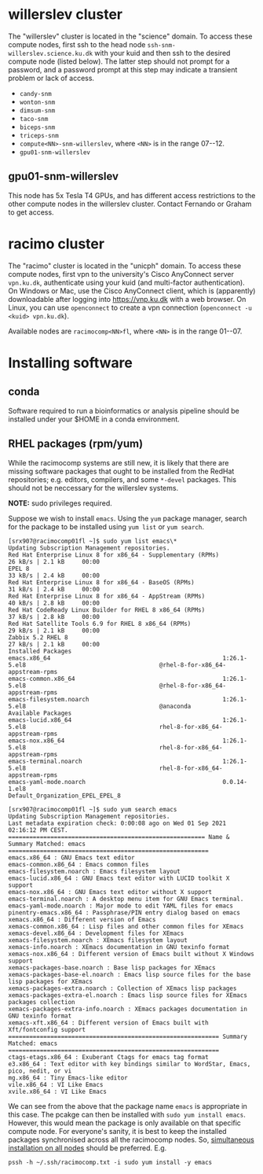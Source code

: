 # willerslev cluster

The "willerslev" cluster is located in the "science" domain.
To access these compute nodes, first ssh to the head node
`ssh-snm-willerslev.science.ku.dk` with your kuid and then ssh to
the desired compute node (listed below).
The latter step should not prompt for a password, and a password prompt
at this step may indicate a transient problem or lack of access.

* `candy-snm`
* `wonton-snm`
* `dimsum-snm`
* `taco-snm`
* `biceps-snm`
* `triceps-snm`
* `compute<NN>-snm-willerslev`, where `<NN>` is in the range 07--12.
* `gpu01-snm-willerslev`

## gpu01-snm-willerslev

This node has 5x Tesla T4 GPUs, and has different access restrictions
to the other compute nodes in the willerslev cluster.
Contact Fernando or Graham to get access.

# racimo cluster

The "racimo" cluster is located in the "unicph" domain.
To access these compute nodes, first vpn to the university's
Cisco AnyConnect server `vpn.ku.dk`, authenticate using your kuid
(and multi-factor authentication).
On Windows or Mac, use the Cisco AnyConnect client, which is (apparently)
downloadable after logging into https://vnp.ku.dk with a web browser.
On Linux, you can use `openconnect` to create a vpn connection
(`openconnect -u <kuid> vpn.ku.dk`).

Available nodes are `racimocomp<NN>fl`, where `<NN>` is in the range 01--07.

# Installing software

## conda

Software required to run a bioinformatics or analysis pipeline should
be installed under your $HOME in a conda environment.

## RHEL packages (rpm/yum)

While the racimocomp systems are still new, it is likely that there are
missing software packages that ought to be installed from the RedHat
repositories; e.g. editors, compilers, and some `*-devel` packages.
This should not be neccessary for the willerslev systems.

**NOTE:** sudo privileges required.

Suppose we wish to install `emacs`. Using the `yum` package manager,
search for the package to be installed using `yum list` or `yum search`.
```
[srx907@racimocomp01fl ~]$ sudo yum list emacs\*
Updating Subscription Management repositories.
Red Hat Enterprise Linux 8 for x86_64 - Supplementary (RPMs)                                                     26 kB/s | 2.1 kB     00:00
EPEL 8                                                                                                           33 kB/s | 2.4 kB     00:00
Red Hat Enterprise Linux 8 for x86_64 - BaseOS (RPMs)                                                            31 kB/s | 2.4 kB     00:00
Red Hat Enterprise Linux 8 for x86_64 - AppStream (RPMs)                                                         40 kB/s | 2.8 kB     00:00
Red Hat CodeReady Linux Builder for RHEL 8 x86_64 (RPMs)                                                         37 kB/s | 2.8 kB     00:00
Red Hat Satellite Tools 6.9 for RHEL 8 x86_64 (RPMs)                                                             29 kB/s | 2.1 kB     00:00
Zabbix 5.2 RHEL 8                                                                                                27 kB/s | 2.1 kB     00:00
Installed Packages
emacs.x86_64                                                 1:26.1-5.el8                                      @rhel-8-for-x86_64-appstream-rpms
emacs-common.x86_64                                          1:26.1-5.el8                                      @rhel-8-for-x86_64-appstream-rpms
emacs-filesystem.noarch                                      1:26.1-5.el8                                      @anaconda
Available Packages
emacs-lucid.x86_64                                           1:26.1-5.el8                                      rhel-8-for-x86_64-appstream-rpms
emacs-nox.x86_64                                             1:26.1-5.el8                                      rhel-8-for-x86_64-appstream-rpms
emacs-terminal.noarch                                        1:26.1-5.el8                                      rhel-8-for-x86_64-appstream-rpms
emacs-yaml-mode.noarch                                       0.0.14-1.el8                                      Default_Organization_EPEL_EPEL_8
```

```
[srx907@racimocomp01fl ~]$ sudo yum search emacs
Updating Subscription Management repositories.
Last metadata expiration check: 0:00:08 ago on Wed 01 Sep 2021 02:16:12 PM CEST.
======================================================== Name & Summary Matched: emacs =========================================================
emacs.x86_64 : GNU Emacs text editor
emacs-common.x86_64 : Emacs common files
emacs-filesystem.noarch : Emacs filesystem layout
emacs-lucid.x86_64 : GNU Emacs text editor with LUCID toolkit X support
emacs-nox.x86_64 : GNU Emacs text editor without X support
emacs-terminal.noarch : A desktop menu item for GNU Emacs terminal.
emacs-yaml-mode.noarch : Major mode to edit YAML files for emacs
pinentry-emacs.x86_64 : Passphrase/PIN entry dialog based on emacs
xemacs.x86_64 : Different version of Emacs
xemacs-common.x86_64 : Lisp files and other common files for XEmacs
xemacs-devel.x86_64 : Development files for XEmacs
xemacs-filesystem.noarch : XEmacs filesystem layout
xemacs-info.noarch : XEmacs documentation in GNU texinfo format
xemacs-nox.x86_64 : Different version of Emacs built without X Windows support
xemacs-packages-base.noarch : Base lisp packages for XEmacs
xemacs-packages-base-el.noarch : Emacs lisp source files for the base lisp packages for XEmacs
xemacs-packages-extra.noarch : Collection of XEmacs lisp packages
xemacs-packages-extra-el.noarch : Emacs lisp source files for XEmacs packages collection
xemacs-packages-extra-info.noarch : XEmacs packages documentation in GNU texinfo format
xemacs-xft.x86_64 : Different version of Emacs built with Xft/fontconfig support
============================================================ Summary Matched: emacs ============================================================
ctags-etags.x86_64 : Exuberant Ctags for emacs tag format
e3.x86_64 : Text editor with key bindings similar to WordStar, Emacs, pico, nedit, or vi
mg.x86_64 : Tiny Emacs-like editor
vile.x86_64 : VI Like Emacs
xvile.x86_64 : VI Like Emacs
```

We can see from the above that the package name `emacs` is appropriate
in this case. The pcakge can then be installed with `sudo yum install emacs`.
However, this would mean the package is only available on that specific
compute node. For everyone's sanity, it is best to keep the installed
packages synchronised across all the racimocomp nodes.
So, [simultaneous installation on all nodes](ssh.md#running-a-command-on-multiple-hosts)
should be preferred. E.g.

```
pssh -h ~/.ssh/racimocomp.txt -i sudo yum install -y emacs
```

